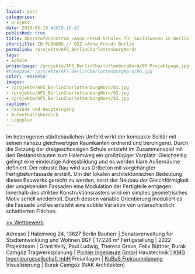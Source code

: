 ```yaml
---
layout: post
categories:
- projekt
date: 2019-05-10 #2019-10-01
published: true
title: Oberstufenzentrum »Anna-Freud-Schule« für Sozialwesen in Berlin Charlottenburg Nord
shorttitle: IN PLANUNG // OSZ »Anna Freud« Berlin
permalink: /projekte/AFS_BerlinCharlottenburgNord/
tags: 
- Schule
projectpage: /projekte/AFS_BerlinCharlottenburgNord/00_Projektpage.jpg
#homepage: /projekte/AFS_BerlinCharlottenburgNord/06.jpg
color: '#b18e50'
images:
- /projekte/AFS_BerlinCharlottenburgNord/01.jpg
- /projekte/AFS_BerlinCharlottenburgNord/02.jpg
- /projekte/AFS_BerlinCharlottenburgNord/03.jpg
captions:
- Fassade und Haupteingang
- Aufenthaltsbereich
- Lageplan
---
```


Im heterogenen städtebaulichen Umfeld wirkt der kompakte Solitär mit seinen nahezu gleichwertigen Raumkanten ordnend und beruhigend. Durch die Setzung der dreigeschossigen Schule entsteht im Zusammenspiel mit den Bestandsbauten zum Halemweg ein großzügiger Vorplatz. Gleichzeitig gelingt eine eindeutige Adressbildung und es werden klare Außenräume definiert. Der robuste Bau wird aus Ortbeton mit vorgehängter Fertigbetonfassade erstellt. Um der lokalen architektonischen Bedeutung dieses Bauwerks gerecht zu werden, setzt der Neubau der Gleichförmigkeit der umgebenden Fassaden eine Modulation der Fertigteile entgegen: Innerhalb des strikten Konstruktionsrasters wird ein simples geometrisches Motiv seriell wiederholt. Durch dessen variable Orientierung moduliert es die Fassade und es entsteht eine subtile Variation von unterschiedlich schattierten Flächen.


[\>> Wettbewerb](../projekte/WBW_AFS_BerlinCharlottenburgNord/)

Adresse					|		Halemweg 24, 13627 Berlin
Bauherr					|		Senatsverwaltung für Stadtentwicklung und Wohnen
BGF						|		17.226 m²
Fertigstellung			|		2022
Projektteam				|		Grant Kelly, Paul Ludwig, Theresa Grave, Felix Büttner, Burak Camgöz
Tragwerksplanung		|		[Pichler Ingenieure GmbH](http://www.pichleringenieure.com)
Haustechnik				|		[KMG Ingenieurgesellschaft mbH](https://www.kmg-koeln.de)
Freianlagen				|		[KuBuS Freiraumplanung](http://www.kubus-freiraum.de)
Visualisierung			|		Burak Camgöz (NAK Architekten)